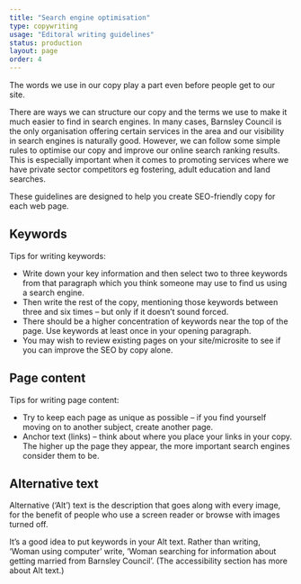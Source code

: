 ```yaml
---
title: "Search engine optimisation"
type: copywriting
usage: "Editoral writing guidelines"
status: production
layout: page
order: 4
---
```


The words we use in our copy play a part even before people get to our site.

There are ways we can structure our copy and the terms we use to make it much easier to find in search engines. In many cases, Barnsley Council is the only organisation offering certain services in the area and our visibility in search engines is naturally good. However, we can follow some simple rules to optimise our copy and improve our online search ranking results. This is especially important when it comes to promoting services where we have private sector competitors eg fostering, adult education and land searches.

These guidelines are designed to help you create SEO-friendly copy for each web page.

## Keywords

Tips for writing keywords:

* Write down your key information and then select two to three keywords from that paragraph which you think someone may use to find us using a search engine.
* Then write the rest of the copy, mentioning those keywords between three and six times – but only if it doesn’t sound forced.
* There should be a higher concentration of keywords near the top of the page. Use keywords at least once in your opening paragraph.
* You may wish to review existing pages on your site/microsite to see if you can improve the SEO by copy alone.

## Page content

Tips for writing page content:

* Try to keep each page as unique as possible – if you find yourself moving on to another subject, create another page.
* Anchor text (links) – think about where you place your links in your copy. The higher up the page they appear, the more important search engines consider them to be. 

## Alternative text

Alternative (‘Alt’) text is the description that goes along with every image, for the benefit of people who use a screen reader or browse with images turned off.

It’s a good idea to put keywords in your Alt text. Rather than writing, ‘Woman using computer’ write, ‘Woman searching for information about getting married from Barnsley Council’. (The accessibility section has more about Alt text.)